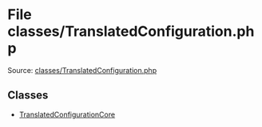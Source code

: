File classes/TranslatedConfiguration.php
=========

Source: [classes/TranslatedConfiguration.php](https://github.com/PrestaShop/PrestaShop/blob/1.5.0.13/classes/TranslatedConfiguration.php)


Classes
-------

* [TranslatedConfigurationCore](class.TranslatedConfigurationCore.md)

